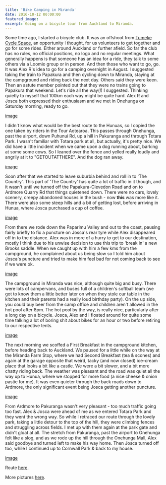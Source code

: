 ```yaml
---
title: 'Bike Camping in Miranda'
date: 2016-10-12 00:00:00
featured_image: 
excerpt: Going on a bicycle tour from Auckland to Miranda.
---
```


Some time ago, I started a bicycle club. It was an offshoot from [Tumeke Cycle Space](https://www.tumekecyclespace.org.nz/), an opportunity I thought, for us volunteers to get together and go for some rides. Either around Auckland or further afield. So far the club has no rules, no official positions, no logo and no regular meetings. What generally happens is that someone has an idea for a ride, they talk to some others via a Loomio group or in person. And then those who want to go, go. It was Alex R's idea to go for a camping overnight in August. I suggested taking the train to Papakura and then cycling down to Miranda, staying at the campground and riding back the next day. Others said they were keen. Then an astute member pointed out that they were no trains going to Papakura that weekend. Let's ride all the way(!) I suggested. Thinking quietly to myself that 100km each way might be quite hard. Alex R and Josca both expressed their enthusiasm and we met in Onehunga on Saturday morning, ready to go.

[image](https://c5.staticflickr.com/9/8559/28980763836_e24437383e_c.jpg)

I didn't know what would be the best route to the Hunuas, so I copied the one taken by riders in the Tour Aotearoa. This passes through Onehunga, past the airport, down Puhunui Rd, up a hill in Pakuranga and through Totara Park. I wasn't familiar with Totara park at all, but actually, it's pretty nice. We did have a little incident when we came upon a dog running about, barking at some some cows. So I leaned over the fence and yelled really loudly and angrily at it to "GETOUTATTHERE". And the dog ran away.

[image](https://c7.staticflickr.com/9/8890/28727549430_c113cf5dc1_c.jpg)

Soon after that we started to leave suburbia behind and roll in to 'The Country'. This part of 'The Country' has quite a lot of traffic in it though, and it wasn't until we turned off the Papakura-Clevedon Road and on to Ardmore Quarry Rd that things quietened down. There were no cars, lovely scenery, creepy abandoned houses in the bush - now **this** was more like it. There were also some steep hills and a bit of getting lost, before arriving in Hunua, where Josca purchased a cup of coffee.

[image](https://c5.staticflickr.com/9/8131/28727569500_81acaf2864_c.jpg)

From there we rode down the Paparimu Valley and out to the coast, pausing fairly briefly to fix a puncture on Josca's rear tyre while Alex disappeared off in to the distance. Alex was in more of a hurry to get to our destination, mostly I think due to his unwise decision to use this trip to 'break in' a new Brooks saddle. When we caught up with him a few kms from the campground, he complained about us being slow so I told him about Josca's puncture and tried to make him feel bad for not coming back to see if we were ok.

[image](https://c7.staticflickr.com/9/8355/28393667974_ccfeeb3a39_c.jpg)

The campground in Miranda was nice, although quite big and busy. There were lots of campervans, and buses full of a children's softball team (we got to know them a little better later on when they stole our table in the kitchen and their parents had a really loud birthday party). On the up side, you could buy beer from the camp office and children aren't allowed in the hot pool after 8pm. The hot pool by the way, is really nice, particularly after a long day on a bicycle. Josca, Alex and I floated around for quite some time talking a lot of boring shit about bikes for an hour or two before retiring to our respective tents.

[image](https://c2.staticflickr.com/9/8659/28937470121_40e275faa5_c.jpg)

The next morning we scoffed a First Breakfast in the campground kitchen, before heading back to Auckland. We paused for a little while on the way at the Miranda Farm Stop, where we had Second Breakfast (tea & scones) and again at the garage opposite that weird, tacky (and now closed) ice-cream place that looks a bit like a castle. We were a bit slower, and a bit more chatty riding back. The weather was pleasant and the road was quiet all the way up to Hunua, where we stopped for more food (a nice cheese & onion pastie for me). It was even quieter through the back roads down to Ardmore, the only significant event being Josca getting another puncture.

[image](https://c5.staticflickr.com/9/8799/28980788316_6850dc0b75_c.jpg)

From Ardmore to Pakuranga wasn't very pleasant - too much traffic going too fast. Alex & Josca were ahead of me as we entered Totara Park and they went the wrong way. So while I retraced our route through the lovely park, taking a little detour to the top of the hill, they were climbing fences and struggling across fields. I met up with them again at the park gate and didn't gloat at all. The stretch from Pakuranga, past the airport to Onehunga felt like a slog, and as we rode up the hill through the Onehunga Mall, Alex said goodbye and turned left to make his way home. Then Josca turned off too, while I continued up to Cornwall Park & back to my house.

[image](https://c5.staticflickr.com/9/8329/28727591420_013aceb612_c.jpg)

Route [here](https://ridewithgps.com/routes/15691605).

More pictures [here](https://www.flickr.com/photos/62258069@N03/albums/72157671577309422/with/28727591420/).

